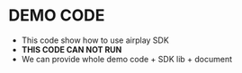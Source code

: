 # DEMO CODE   

* This code show how to use airplay SDK                      
* **THIS CODE CAN NOT RUN**                        
* We can provide whole demo code + SDK lib + document                          

 
